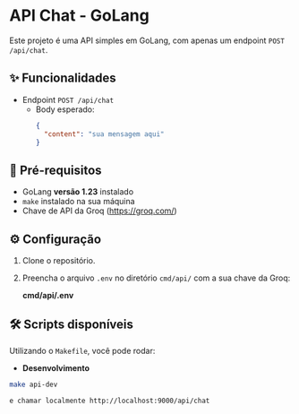 # API Chat - GoLang

Este projeto é uma API simples em GoLang, com apenas um endpoint `POST /api/chat`.

## ✨ Funcionalidades

- Endpoint `POST /api/chat`
  - Body esperado:
    ```json
    {
      "content": "sua mensagem aqui"
    }
    ```

## 🚀 Pré-requisitos

- GoLang **versão 1.23** instalado
- `make` instalado na sua máquina
- Chave de API da Groq (https://groq.com/)

## ⚙️ Configuração

1. Clone o repositório.
2. Preencha o arquivo `.env` no diretório `cmd/api/` com a sua chave da Groq:

   **cmd/api/.env**

## 🛠️ Scripts disponíveis

Utilizando o `Makefile`, você pode rodar:

- **Desenvolvimento**

```bash
make api-dev

e chamar localmente http://localhost:9000/api/chat